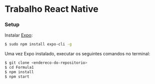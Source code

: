 # Trabalho React Native


### Setup

Instalar [Expo](https://expo.io):
```sh
$ sudo npm install expo-cli -g
```

Uma vez Expo instalado, executar os seguintes comandos no terminal:
```sh
$ git clone <endereco-do-repositorio>
$ cd Formula1
$ npm install
$ npm start
```

